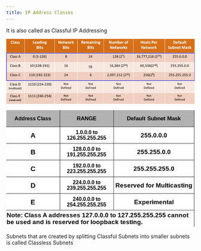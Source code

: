 ```yaml
---
title: IP Address Classes
---
```


It is also called as Classful IP Addressing

![IP Address Classes|650](../../images/ip-address-classes.png)

![IP Address Classes 2|450](../../images/ip-address-classes-2.png)

Subnets that are created by splitting Classful Subnets into smaller subnets is called Classless Subnets